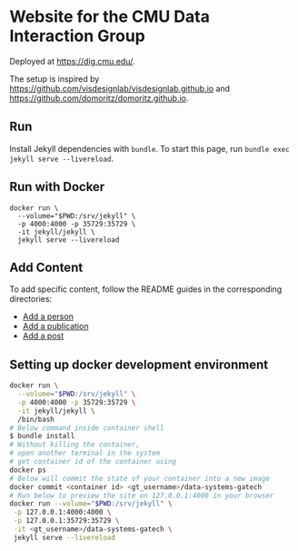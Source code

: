 # Website for the CMU Data Interaction Group

Deployed at https://dig.cmu.edu/.

The setup is inspired by https://github.com/visdesignlab/visdesignlab.github.io and https://github.com/domoritz/domoritz.github.io. 

## Run

Install Jekyll dependencies with `bundle`. To start this page, run `bundle exec jekyll serve --livereload`.

## Run with Docker

```
docker run \
  --volume="$PWD:/srv/jekyll" \
  -p 4000:4000 -p 35729:35729 \
  -it jekyll/jekyll \
  jekyll serve --livereload
```

## Add Content

To add specific content, follow the README guides in the corresponding directories:

* [Add a person](_people)
* [Add a publication](_publications)
* [Add a post](_posts)

## Setting up docker development environment

```bash
docker run \
  --volume="$PWD:/srv/jekyll" \
  -p 4000:4000 -p 35729:35729 \
  -it jekyll/jekyll \
  /bin/bash
# Below command inside container shell
$ bundle install
# Without killing the container,
# open another terminal in the system
# get container id of the container using 
docker ps
# Below will commit the state of your container into a new image 
docker commit <container id> <gt_username>/data-systems-gatech
# Run below to preview the site on 127.0.0.1:4000 in your browser
docker run --volume="$PWD:/srv/jekyll" \
 -p 127.0.0.1:4000:4000 \
 -p 127.0.0.1:35729:35729 \
 -it <gt_username>/data-systems-gatech \
 jekyll serve --livereload
```